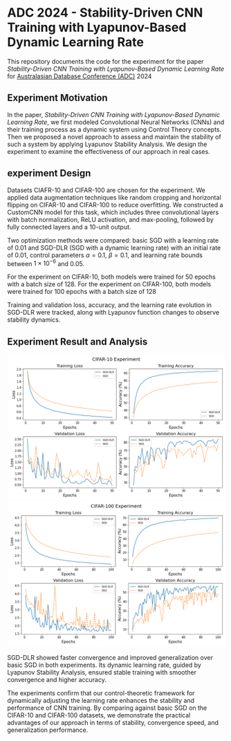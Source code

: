 # ADC 2024 - Stability-Driven CNN Training with Lyapunov-Based Dynamic Learning Rate

This repository documents the code for the experiment for the paper _Stability-Driven CNN Training with Lyapunov-Based Dynamic Learning Rate_ for [Australasian Database Conference (ADC)](https://adc-conference.github.io/2024/) 2024

## Experiment Motivation

In the paper, _Stability-Driven CNN Training with Lyapunov-Based Dynamic Learning Rate_, we first modeled Convolutional Neural Networks (CNNs) and their training process as a dynamic system using Control Theory concepts. Then we proposed a novel approach to assess and maintain the stability of such a system by applying Lyapunov Stability Analysis. We design the experiment to examine the effectiveness of our approach in real cases.

## experiment Design

Datasets CIAFR-10 and CIFAR-100 are chosen for the experiment. We applied data augmentation techniques like random cropping and horizontal flipping on CIFAR-10 and CIFAR-100 to reduce overfitting. We constructed a CustomCNN model for this task, which includes three convolutional layers with batch normalization, ReLU activation, and max-pooling, followed by fully connected layers and a 10-unit output.

Two optimization methods were compared: basic SGD with a learning rate of 0.01 and SGD-DLR (SGD with a dynamic learning rate) with an initial rate of 0.01, control parameters $\alpha = 0.1$, $\beta = 0.1$, and learning rate bounds between $1 \times 10^{-6}$ and 0.05.

For the experiment on CIFAR-10, both models were trained for 50 epochs with a batch size of 128. For the experiment on CIFAR-100, both models were trained for 100 epochs with a batch size of 128

Training and validation loss, accuracy, and the learning rate evolution in SGD-DLR were tracked, along with Lyapunov function changes to observe stability dynamics.

## Experiment Result and Analysis

![cifar-10](./CIFAR-10_experiment_20240914-021648//training_vs_validation_comparison.png)
![cifar-100](./CIFAR-100_experiment_20240914-110132/training_vs_validation_comparison.png)

SGD-DLR showed faster convergence and improved generalization over basic SGD in both experiments. Its dynamic learning rate, guided by Lyapunov Stability Analysis, ensured stable training with smoother convergence and higher accuracy.

The experiments confirm that our control-theoretic framework for dynamically adjusting the learning rate enhances the stability and performance of CNN training. By comparing against basic SGD on the CIFAR-10 and CIFAR-100 datasets, we demonstrate the practical advantages of our approach in terms of stability, convergence speed, and generalization performance.
